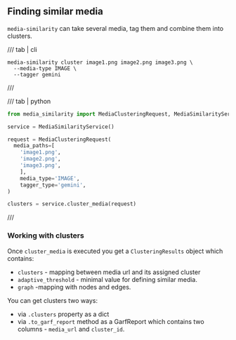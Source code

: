 ## Finding similar media

`media-similarity` can take several media, tag them and combine them into clusters.

/// tab | cli
```
media-similarity cluster image1.png image2.png image3.png \
  --media-type IMAGE \
  --tagger gemini
```
///

/// tab | python

```python
from media_similarity import MediaClusteringRequest, MediaSimilarityService

service = MediaSimilarityService()

request = MediaClusteringRequest(
  media_paths=[
    'image1.png',
    'image2.png',
    'image3.png',
    ],
    media_type='IMAGE',
    tagger_type='gemini',
)

clusters = service.cluster_media(request)
```
///

### Working with clusters

Once `cluster_media` is executed you get a `ClusteringResults` object which contains:

* `clusters` - mapping between media url and its assigned cluster
* `adaptive_threshold` - minimal value for defining similar media.
* `graph` -mapping with nodes and edges.

You can get clusters two ways:

* via `.clusters` property as a dict
* via `.to_garf_report` method as a GarfReport which contains two columns - `media_url` and `cluster_id`.
